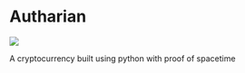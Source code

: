 <h1 style="align:center">Autharian</h1>

<img src="https://i.ibb.co/XXMtgMy/autharian-logo-256.png">


A cryptocurrency built using python with proof of spacetime
